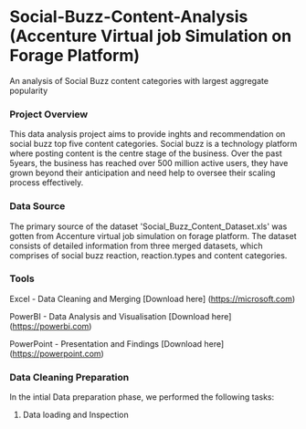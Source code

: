 # Social-Buzz-Content-Analysis (Accenture Virtual job Simulation on Forage Platform)
An analysis of Social Buzz content categories with largest aggregate popularity

### Project Overview
This data analysis project aims to provide inghts and recommendation on social buzz top five content categories. Social buzz is a technology platform where posting content is the centre stage of the business. Over the past 5years, the business has reached over 500 million active users, they have grown beyond their anticipation and need help to oversee their scaling process effectively.

### Data Source
The primary source of the dataset 'Social_Buzz_Content_Dataset.xls' was gotten from Accenture virtual job simulation on forage platform. The dataset consists of detailed information from three merged datasets, which comprises of social buzz reaction, reaction.types and content categories. 

### Tools
Excel - Data Cleaning and Merging [Download here] (https://microsoft.com)  

PowerBI - Data Analysis and Visualisation [Download here] (https://powerbi.com)

PowerPoint - Presentation and Findings [Download here] (https://powerpoint.com)

### Data Cleaning Preparation

In the intial Data preparation phase, we performed the following tasks:

1. Data loading and Inspection
